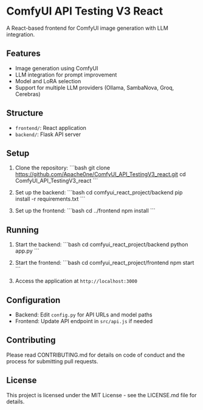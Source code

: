
# ComfyUI API Testing V3 React

A React-based frontend for ComfyUI image generation with LLM integration.

## Features

- Image generation using ComfyUI
- LLM integration for prompt improvement
- Model and LoRA selection
- Support for multiple LLM providers (Ollama, SambaNova, Groq, Cerebras)

## Structure

- `frontend/`: React application
- `backend/`: Flask API server

## Setup

1. Clone the repository:
   \`\`\`bash
   git clone https://github.com/Apache0ne/ComfyUI_API_TestingV3_react.git
   cd ComfyUI_API_TestingV3_react
   \`\`\`

2. Set up the backend:
   \`\`\`bash
   cd comfyui_react_project/backend
   pip install -r requirements.txt
   \`\`\`

3. Set up the frontend:
   \`\`\`bash
   cd ../frontend
   npm install
   \`\`\`

## Running

1. Start the backend:
   \`\`\`bash
   cd comfyui_react_project/backend
   python app.py
   \`\`\`

2. Start the frontend:
   \`\`\`bash
   cd comfyui_react_project/frontend
   npm start
   \`\`\`

3. Access the application at `http://localhost:3000`

## Configuration

- Backend: Edit `config.py` for API URLs and model paths
- Frontend: Update API endpoint in `src/api.js` if needed

## Contributing

Please read CONTRIBUTING.md for details on code of conduct and the process for submitting pull requests.

## License

This project is licensed under the MIT License - see the LICENSE.md file for details.
